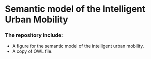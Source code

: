 # Semantic model of the Intelligent Urban Mobility
### The repository include:
- A figure for the semantic model of the intelligent urban mobility.
- A copy of OWL file. 
